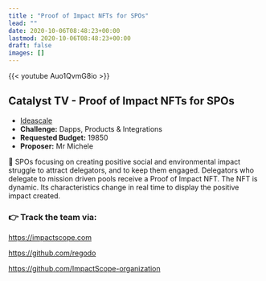 ```yaml
---
title : "Proof of Impact NFTs for SPOs"
lead: ""
date: 2020-10-06T08:48:23+00:00
lastmod: 2020-10-06T08:48:23+00:00
draft: false
images: []
---
```


{{<  youtube Auo1QvmG8io >}}

## Catalyst TV - Proof of Impact NFTs for SPOs

- [Ideascale](https://cardano.ideascale.com/c/idea/419324)
- **Challenge:** Dapps, Products & Integrations
- **Requested Budget:** 19850
- **Proposer:** Mr Michele

🌟 SPOs focusing on creating positive social and environmental impact struggle to attract delegators, and to keep them engaged. Delegators who delegate to mission driven pools receive a Proof of Impact NFT. The NFT is dynamic. Its characteristics change in real time to display the positive impact created.

### 👉  Track the team via:

<https://impactscope.com>

<https://github.com/regodo>

<https://github.com/ImpactScope-organization>
